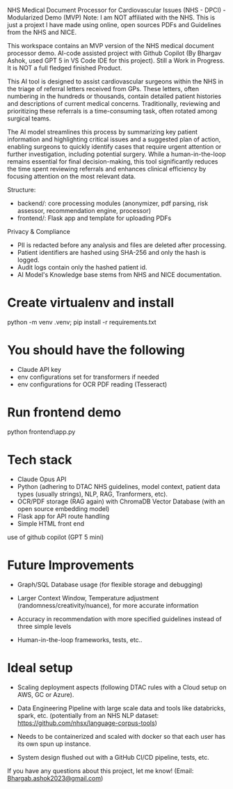 NHS Medical Document Processor for Cardiovascular Issues (NHS - DPCI) - Modularized Demo (MVP) Note: I am NOT affiliated with the NHS. This is just a projext I have made using online, open sources PDFs and Guidelines from the NHS and NICE. 

This workspace contains an MVP version of the NHS medical document processor demo. AI-code assisted project with Github Copilot (By Bhargav Ashok, used GPT 5 in VS Code IDE for this project). Still a Work in Progress. It is NOT a full fledged finished Product. 


This AI tool is designed to assist cardiovascular surgeons within the NHS in the triage of referral letters received from GPs. These letters, often numbering in the hundreds or thousands, contain detailed patient histories and descriptions of current medical concerns. Traditionally, reviewing and prioritizing these referrals is a time-consuming task, often rotated among surgical teams.

The AI model streamlines this process by summarizing key patient information and highlighting critical issues and a suggested plan of action, enabling surgeons to quickly identify cases that require urgent attention or further investigation, including potential surgery. While a human-in-the-loop remains essential for final decision-making, this tool significantly reduces the time spent reviewing referrals and enhances clinical efficiency by focusing attention on the most relevant data.

Structure:
- backend/: core processing modules (anonymizer, pdf parsing, risk assessor, recommendation engine, processor)
- frontend/: Flask app and template for uploading PDFs

Privacy & Compliance
- PII is redacted before any analysis and files are deleted after processing.
- Patient identifiers are hashed using SHA-256 and only the hash is logged.
- Audit logs contain only the hashed patient id.
- AI Model's Knowledge base stems from NHS and NICE documentation.

# Create virtualenv and install
python -m venv .venv; pip install -r requirements.txt

# You should have the following

- Claude API key
- env configurations set for transformers if needed
- env configurations for OCR PDF reading (Tesseract)

# Run frontend demo
python frontend\app.py


# Tech stack

- Claude Opus API
- Python (adhering to DTAC NHS guidelines, model context, patient data types (usually strings), NLP, RAG, Tranformers, etc).
- OCR/PDF storage (RAG again) with ChromaDB Vector Database (with an open source embedding model)
- Flask app for API route handling
- Simple HTML front end

use of github copilot (GPT 5 mini)

# Future Improvements

- Graph/SQL Database usage (for flexible storage and debugging)

- Larger Context Window, Temperature adjustment (randomness/creativity/nuance), for more accurate information

- Accuracy in recommendation with more specified guidelines instead of three simple levels

- Human-in-the-loop frameworks, tests, etc..

# Ideal setup

- Scaling deployment aspects (following DTAC rules with a Cloud setup on AWS, GC or Azure).

- Data Engineering Pipeline with large scale data and tools like databricks, spark, etc. (potentially from an NHS NLP dataset: https://github.com/nhsx/language-corpus-tools)

- Needs to be containerized and scaled with docker so that each user has its own spun up instance. 

- System design flushed out with a GitHub CI/CD pipeline, tests, etc.


If you have any questions about this project, let me know! (Email: Bhargab.ashok2023@gmail.com)


